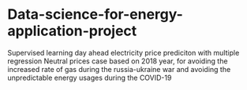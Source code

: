 # Data-science-for-energy-application-project
Supervised learning day ahead electricity price prediciton with multiple regression
Neutral prices case based on 2018 year, for avoiding the increased rate of gas during the russia-ukraine war and avoiding the unpredictable energy usages during the COVID-19
